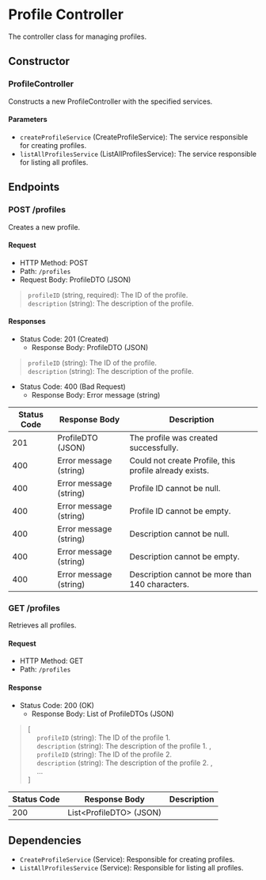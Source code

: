 # Profile Controller

The controller class for managing profiles.

## Constructor

### ProfileController

Constructs a new ProfileController with the specified services.

#### Parameters

- `createProfileService` (CreateProfileService): The service responsible for creating profiles.
- `listAllProfilesService` (ListAllProfilesService): The service responsible for listing all profiles.

## Endpoints

### POST /profiles

Creates a new profile.

#### Request

- HTTP Method: POST
- Path: `/profiles`
- Request Body: ProfileDTO (JSON)
> `profileID` (string, required): The ID of the profile. <br>
> `description` (string): The description of the profile.

#### Responses

- Status Code: 201 (Created)
    - Response Body: ProfileDTO (JSON)
> `profileID` (string): The ID of the profile. <br>
> `description` (string): The description of the profile.


- Status Code: 400 (Bad Request)
    - Response Body: Error message (string)


| Status Code | Response Body          | Description                                            |
|-------------|------------------------|--------------------------------------------------------|
| 201         | ProfileDTO (JSON)      | The profile was created successfully.                  |
| 400         | Error message (string) | Could not create Profile, this profile already exists. |
| 400         | Error message (string) | Profile ID cannot be null.                             |
| 400         | Error message (string) | Profile ID cannot be empty.                            |
| 400         | Error message (string) | Description cannot be null.                            |
| 400         | Error message (string) | Description cannot be empty.                           |
| 400         | Error message (string) | Description cannot be more than 140 characters.        |


### GET /profiles

Retrieves all profiles.

#### Request

- HTTP Method: GET
- Path: `/profiles`

#### Response

- Status Code: 200 (OK)
    - Response Body: List of ProfileDTOs (JSON)
> [ <br>
> &emsp; `profileID` (string): The ID of the profile 1. <br>
> &emsp; `description` (string): The description of the profile 1. , <br>
> &emsp; `profileID` (string): The ID of the profile 2. <br>
> &emsp; `description` (string): The description of the profile 2. ,<br>
> &emsp; ... <br>
> ] 


| Status Code | Response Body            | Description |
|-------------|--------------------------|-------------|
| 200         | List\<ProfileDTO> (JSON) |             |

## Dependencies

- `CreateProfileService` (Service): Responsible for creating profiles.
- `ListAllProfilesService` (Service): Responsible for listing all profiles.
